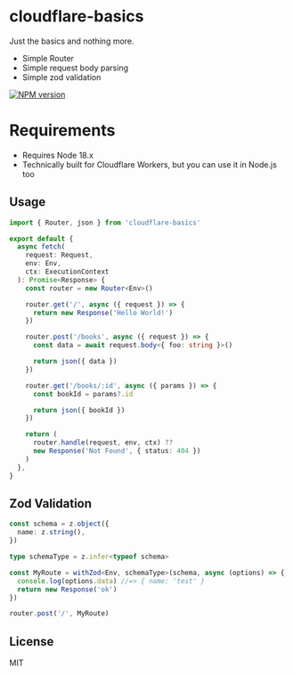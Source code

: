 # cloudflare-basics

Just the basics and nothing more.

- Simple Router
- Simple request body parsing
- Simple zod validation

[![NPM version](https://img.shields.io/npm/v/cloudflare-basics?color=a1b858&label=)](https://www.npmjs.com/package/cloudflare-basics)

# Requirements

- Requires Node 18.x
- Technically built for Cloudflare Workers, but you can use it in Node.js too

## Usage

```ts
import { Router, json } from 'cloudflare-basics'

export default {
  async fetch(
    request: Request,
    env: Env,
    ctx: ExecutionContext
  ): Promise<Response> {
    const router = new Router<Env>()

    router.get('/', async ({ request }) => {
      return new Response('Hello World!')
    })

    router.post('/books', async ({ request }) => {
      const data = await request.body<{ foo: string }>()

      return json({ data })
    })

    router.get('/books/:id', async ({ params }) => {
      const bookId = params?.id

      return json({ bookId })
    })

    return (
      router.handle(request, env, ctx) ??
      new Response('Not Found', { status: 404 })
    )
  },
}
```

## Zod Validation

```ts
const schema = z.object({
  name: z.string(),
})

type schemaType = z.infer<typeof schema>

const MyRoute = withZod<Env, schemaType>(schema, async (options) => {
  console.log(options.data) //=> { name: 'test' }
  return new Response('ok')
})

router.post('/', MyRoute)
```

## License

MIT
